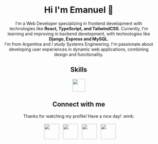 <h1 align="center">Hi I'm Emanuel 👋 </h1> 

<div align="center">
	<p>
I'm a Web Developer specializing in frontend development with technologies like <strong>React, TypeScript, and TailwindCSS</strong>. Currently, I'm learning and improving in backend development, with technologies like <strong>Django, Express and MySQL</strong>.
  </br>
I'm from Argentina and I study Systems Engineering. I'm passionate about developing user experiences in dynamic web applications, combining design and functionality.
  </p>


<h2>Skills</h2>

<p align="center">
  <img src="https://skillicons.dev/icons?i=html,css,js,ts,react,tailwind,figma,git,nodejs,postgres,supabase" height="42"/>
</p>

<h2>Connect with me</h2>
<p align="center">
  Thanks for watching my profile! Have a nice day! :wink: 
  <br/>
  <br/>
  &nbsp; <a href="https://x.com/" target="_blank" rel="noopener noreferrer"><img src="https://img.icons8.com/plasticine/100/000000/twitter.png" width="50" /></a>  
  &nbsp; <a href="https://www.instagram.com/emanuelgz.01" target="_blank" rel="noopener noreferrer"><img src="https://img.icons8.com/plasticine/100/000000/instagram-new.png" width="50" /></a>  
  &nbsp; <a href="https://www.linkedin.com/in/emanuel-gomez-5248a2219/" target="_blank" rel="noopener noreferrer"><img src="https://img.icons8.com/plasticine/100/000000/linkedin.png" width="50" /></a>
  &nbsp; <a href="mailto:emanuelgomez.dev@gmail.com" target="_blank" rel="noopener noreferrer"><img src="https://img.icons8.com/plasticine/100/000000/gmail.png"  width="50" /></a>
</p>

</div>
